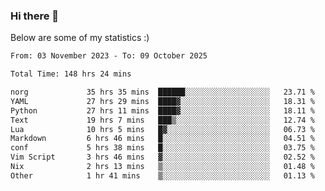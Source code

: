 ### Hi there 👋
Below are some of my statistics :)

<!--START_SECTION:waka-->

```txt
From: 03 November 2023 - To: 09 October 2025

Total Time: 148 hrs 24 mins

norg             35 hrs 35 mins  ██████░░░░░░░░░░░░░░░░░░░   23.71 %
YAML             27 hrs 29 mins  ████▓░░░░░░░░░░░░░░░░░░░░   18.31 %
Python           27 hrs 11 mins  ████▓░░░░░░░░░░░░░░░░░░░░   18.11 %
Text             19 hrs 7 mins   ███▒░░░░░░░░░░░░░░░░░░░░░   12.74 %
Lua              10 hrs 5 mins   █▓░░░░░░░░░░░░░░░░░░░░░░░   06.73 %
Markdown         6 hrs 46 mins   █░░░░░░░░░░░░░░░░░░░░░░░░   04.51 %
conf             5 hrs 38 mins   █░░░░░░░░░░░░░░░░░░░░░░░░   03.75 %
Vim Script       3 hrs 46 mins   ▓░░░░░░░░░░░░░░░░░░░░░░░░   02.52 %
Nix              2 hrs 13 mins   ▒░░░░░░░░░░░░░░░░░░░░░░░░   01.48 %
Other            1 hr 41 mins    ▒░░░░░░░░░░░░░░░░░░░░░░░░   01.13 %
```

<!--END_SECTION:waka-->

<!--
**KlapenHz/KlapenHz** is a ✨ _special_ ✨ repository because its `README.md` (this file) appears on your GitHub profile.

Here are some ideas to get you started:

- 🔭 I’m currently working on ...
- 🌱 I’m currently learning ...
- 👯 I’m looking to collaborate on ...
- 🤔 I’m looking for help with ...
- 💬 Ask me about ...
- 📫 How to reach me: ...
- 😄 Pronouns: ...
- ⚡ Fun fact: ...
-->

